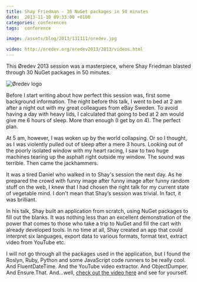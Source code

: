 ```yaml
---
title: Shay Friedman - 30 NuGet packages in 50 minutes
date:  2013-11-10 09:33:00 +0100
categories: conferences
tags:  conference

image: /assets/blog/2013/131111/oredev.jpg

video: http://oredev.org/oredev2013/2013/videos.html
---
```


This Øredev 2013 session was a masterpiece, where Shay Friedman blasted through
30 NuGet packages in 50 minutes.

![Øredev logo]({{page.image}})

Before I start writing about how perfect this session was, first some background
information. The night before this talk, I went to bed at 2 am after a night out
with my great colleagues from eBay Sweden. To avoid having a day with heavy lids, 
I calculated that going to bed at 2 am would give me 6 hours of sleep. More than
enough (I get by on 4). The perfect plan.

At 5 am, however, I was woken up by the world collapsing. Or so I thought, as I
was violently pulled out of sleep after a mere 3 hours. Looking out of the poorly
isolated window with my heart racing, I saw to two huge machines tearing up the
asphalt right outside my window. The sound was terrible. Then came the jackhammers.

It was a tired Daniel who walked in to Shay's session the next day. As he prepared
the crowd with funny image after funny image after funny random stuff on the web,
I knew that I had chosen the right talk for my current state of vegetable mind. I
don't mean that Shay’s session was trivial. In fact, it was brilliant.

In his talk, Shay built an application from scratch, using NuGet packages to fill
out the blanks. It was nothing less than an excellent demonstration of the power
that comes to those who take a trip to NuGet and fill the cart with already developed
tools. In no time at all, Shay created an app that could interpret six languages, 
export data to various formats, format text, extract video from YouTube etc.

I will not go through all the packages used in the application, but I found the 
Roslyn, Ruby, Python and some JavaScript code runners to be really cool. And
FluentDateTime. And the YouTube video extractor. And ObjectDumper. And Ensure.That.
And...well, [check out the video here]({{page.video}}) and see for yourself.